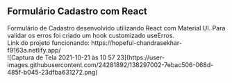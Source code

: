 <h2>Formulário Cadastro com React</h2>
Formulário de Cadastro desenvolvido utilizando React com Material UI. Para validar os erros foi criado um hook customizado useErros.<br />
Link do projeto funcionando: https://hopeful-chandrasekhar-f9163a.netlify.app/<br/>
![Captura de Tela 2021-10-21 às 10 57 23](https://user-images.githubusercontent.com/24281892/138297002-7ebac506-068d-485f-b045-23dfba631272.png)

